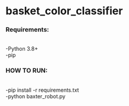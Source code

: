# basket_color_classifier

### Requirements:
\
-Python 3.8+\
-pip

### HOW TO RUN:
\
-pip install -r requirements.txt\
-python baxter_robot.py
